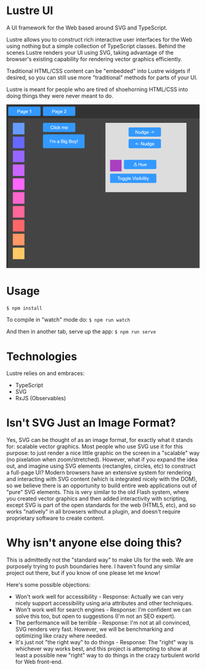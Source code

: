# Lustre UI
A UI framework for the Web based around SVG and TypeScript.

Lustre allows you to construct rich interactive user interfaces for the Web using nothing but a simple collection of TypeScript classes. Behind the scenes Lustre renders your UI using SVG, taking advantage of the browser's existing capability for rendering vector graphics efficiently.

Traditional HTML/CSS content can be "embedded" into Lustre widgets if desired, so you can still use more "traditional" methods for parts of your UI.

Lustre is meant for people who are tired of shoehorning HTML/CSS into doing things they were never meant to do.

![Lustre Screenshot](https://github.com/Sidewinder1138/lustre/blob/master/docs/images/lustre-screenshot-2020-09-24.png)



# Usage
`$ npm install`

To compile in "watch" mode do:
`$ npm run watch`

And then in another tab, serve up the app:
`$ npm run serve`

# Technologies
Lustre relies on and embraces:

* TypeScript
* SVG
* RxJS (Observables)

# Isn't SVG Just an Image Format?
Yes, SVG can be thought of as an image format, for exactly what it stands for: scalable vector graphics. Most people who use SVG use it for this purpose: to just render a nice little graphic on the screen in a "scalable" way (no pixelation when zoom/stretched). However, what if you expand the idea out, and imagine using SVG elements (rectangles, circles, etc) to construct a full-page UI? Modern browsers have an extensive system for rendering and interacting with SVG content (which is integrated nicely with the DOM), so we believe there is an opportunity to build entire web applications out of "pure" SVG elements. This is very similar to the old Flash system, where you created vector graphics and then added interactivity with scripting, except SVG is part of the open standards for the web (HTML5, etc), and so works "natively" in all browsers without a plugin, and doesn't require proprietary software to create content.

# Why isn't anyone else doing this?
This is admittedly not the "standard way" to make UIs for the web. We are purposely trying to push boundaries here. I haven't found any similar project out there, but if you know of one please let me know!

Here's some possible objections:
  * Won't work well for accessibility - Response: Actually we can very nicely support accessibility using aria attributes and other techniques.
  * Won't work well for search engines - Response: I'm confident we can solve this too, but open to suggestions (I'm not an SEO expert).
  * The performance will be terrible - Response: I'm not at all convinced, SVG renders very fast. However, we will be benchmarking and optimizing like crazy where needed.
  * It's just not "the right way" to do things - Response: The "right" way is whichever way works best, and this project is attempting to show at least a possible new "right" way to do things in the crazy turbulent world for Web front-end.
  
